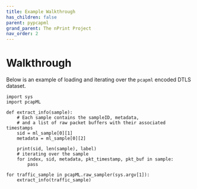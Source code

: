 ```yaml
---
title: Example Walkthrough
has_children: false
parent: pypcapml
grand_parent: The nPrint Project
nav_order: 2
---
```



# Walkthrough

Below is an example of loading and iterating over the `pcapml` encoded DTLS dataset.

```
import sys
import pcapML

def extract_info(sample):
    # Each sample contains the sampleID, metadata,
    # and a list of raw packet buffers with their associated timestamps
    sid = ml_sample[0][1]
    metadata = ml_sample[0][2]

    print(sid, len(sample), label)
    # iterating over the sample
    for index, sid, metadata, pkt_timestamp, pkt_buf in sample:
        pass

for traffic_sample in pcapML.raw_sampler(sys.argv[1]):
    extract_info(traffic_sample)
```
